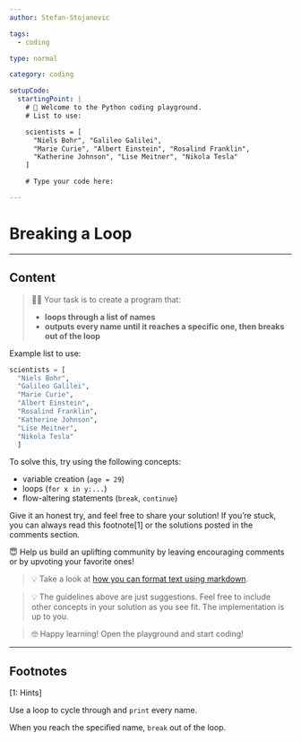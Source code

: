 ```yaml
---
author: Stefan-Stojanovic

tags:
  - coding

type: normal

category: coding

setupCode:
  startingPoint: |
    # 👋 Welcome to the Python coding playground. 
    # List to use:

    scientists = [
      "Niels Bohr", "Galileo Galilei", 
      "Marie Curie", "Albert Einstein", "Rosalind Franklin", 
      "Katherine Johnson", "Lise Meitner", "Nikola Tesla"
    ]  

    # Type your code here:

---
```


# Breaking a Loop

---

## Content

> 👩‍💻 Your task is to create a program that:
> - **loops through a list of names**
> - **outputs every name until it reaches a specific one, then breaks out of the loop**

Example list to use:

```python
scientists = [
  "Niels Bohr",
  "Galileo Galilei", 
  "Marie Curie", 
  "Albert Einstein", 
  "Rosalind Franklin", 
  "Katherine Johnson", 
  "Lise Meitner", 
  "Nikola Tesla"
  ]
```

To solve this, try using the following concepts:
- variable creation (`age = 29`)
- loops (`for x in y:...`)
- flow-altering statements (`break`, `continue`)

Give it an honest try, and feel free to share your solution!
If you’re stuck, you can always read this footnote[1] or the solutions posted in the comments section.

😇 Help us build an uplifting community by leaving encouraging comments or by upvoting your favorite ones!

> 💡 Take a look at [how you can format text using markdown](https://www.enki.com/glossary/general/markdown-formatting).

> 💡 The guidelines above are just suggestions. Feel free to include other concepts in your solution as you see fit. The implementation is up to you.

> 🤓 Happy learning! Open the playground and start coding!

---

## Footnotes

[1: Hints]

Use a loop to cycle through and `print` every name. 

When you reach the specified name, `break` out of the loop.
